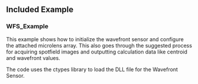 ## Included Example

### WFS_Example
This example shows how to initialize the wavefront sensor and configure the attached microlens array. This also goes through the suggested process for acquiring spotfield images and outputting calculation data like centroid and wavefront values. 

The code uses the ctypes library to load the DLL file for the Wavefront Sensor.